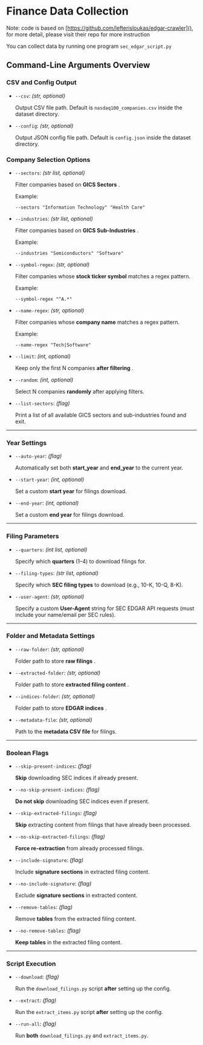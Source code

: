 # Finance Data Collection

Note: code is based on [https://github.com/lefterisloukas/edgar-crawler](), for more detail, please visit their repo for more instruction

You can collect data by running one program `sec_edgar_script.py`

## Command-Line Arguments Overview

### CSV and Config Output

* `--csv`: *(str, optional)*

  Output CSV file path. Default is `nasdaq100_companies.csv` inside the dataset directory.
* `--config`: *(str, optional)*

  Output JSON config file path. Default is `config.json` inside the dataset directory.

### Company Selection Options

* `--sectors`: *(str list, optional)*

  Filter companies based on  **GICS Sectors** .

  Example:

  ```
  --sectors "Information Technology" "Health Care"
  ```
* `--industries`: *(str list, optional)*

  Filter companies based on  **GICS Sub-Industries** .

  Example:

  ```
  --industries "Semiconductors" "Software"
  ```
* `--symbol-regex`: *(str, optional)*

  Filter companies whose **stock ticker symbol** matches a regex pattern.

  Example:

  ```
  --symbol-regex "^A.*"
  ```
* `--name-regex`: *(str, optional)*

  Filter companies whose **company name** matches a regex pattern.

  Example:

  ```
  --name-regex "Tech|Software"
  ```
* `--limit`: *(int, optional)*

  Keep only the first N companies  **after filtering** .
* `--random`: *(int, optional)*

  Select N companies **randomly** after applying filters.
* `--list-sectors`: *(flag)*

  Print a list of all available GICS sectors and sub-industries found and exit.

---

### Year Settings

* `--auto-year`: *(flag)*

  Automatically set both **start_year** and **end_year** to the current year.
* `--start-year`: *(int, optional)*

  Set a custom **start year** for filings download.
* `--end-year`: *(int, optional)*

  Set a custom **end year** for filings download.

---

### Filing Parameters

* `--quarters`: *(int list, optional)*

  Specify which **quarters** (1–4) to download filings for.
* `--filing-types`: *(str list, optional)*

  Specify which **SEC filing types** to download (e.g., 10-K, 10-Q, 8-K).
* `--user-agent`: *(str, optional)*

  Specify a custom **User-Agent** string for SEC EDGAR API requests (must include your name/email per SEC rules).

---

### Folder and Metadata Settings

* `--raw-folder`: *(str, optional)*

  Folder path to store  **raw filings** .
* `--extracted-folder`: *(str, optional)*

  Folder path to store  **extracted filing content** .
* `--indices-folder`: *(str, optional)*

  Folder path to store  **EDGAR indices** .
* `--metadata-file`: *(str, optional)*

  Path to the **metadata CSV file** for filings.

---

### Boolean Flags

* `--skip-present-indices`: *(flag)*

  **Skip** downloading SEC indices if already present.
* `--no-skip-present-indices`: *(flag)*

  **Do not skip** downloading SEC indices even if present.
* `--skip-extracted-filings`: *(flag)*

  **Skip** extracting content from filings that have already been processed.
* `--no-skip-extracted-filings`: *(flag)*

  **Force re-extraction** from already processed filings.
* `--include-signature`: *(flag)*

  Include **signature sections** in extracted filing content.
* `--no-include-signature`: *(flag)*

  Exclude **signature sections** in extracted content.
* `--remove-tables`: *(flag)*

  Remove **tables** from the extracted filing content.
* `--no-remove-tables`: *(flag)*

  **Keep tables** in the extracted filing content.

---

### Script Execution

* `--download`: *(flag)*

  Run the `download_filings.py` script **after** setting up the config.
* `--extract`: *(flag)*

  Run the `extract_items.py` script **after** setting up the config.
* `--run-all`: *(flag)*

  Run **both** `download_filings.py` and `extract_items.py`.
